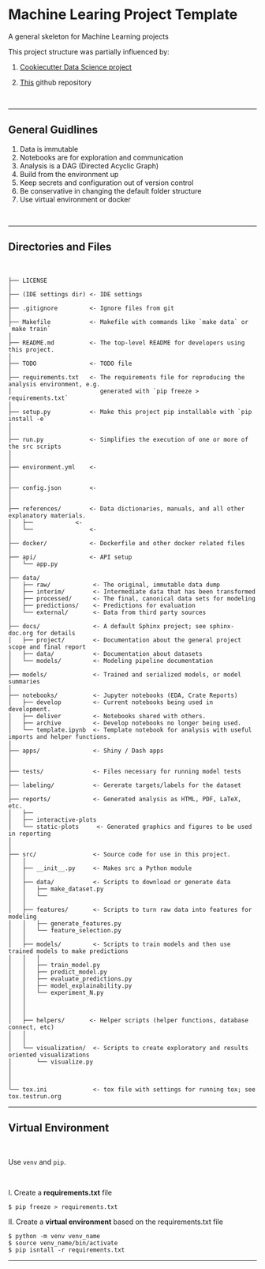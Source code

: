 # Machine Learing Project Template

A general skeleton for Machine Learning projects

This project structure was partially influenced by: 

1. [Cookiecutter Data Science project](https://drivendata.github.io/cookiecutter-data-science)

2. [This](https://github.com/cmawer/reproducible-model) github repository


</br>

---

## General Guidlines 

1. Data is immutable
2. Notebooks are for exploration and communication
3. Analysis is a DAG (Directed Acyclic Graph)
4. Build from the environment up
5. Keep secrets and configuration out of version control
6. Be conservative in changing the default folder structure
7. Use virtual environment or docker

</br>

---
## Directories and Files 

</br>

```
├── LICENSE
│
├── (IDE settings dir) <- IDE settings
│
├── .gitignore         <- Ignore files from git
│
├── Makefile           <- Makefile with commands like `make data` or `make train`
│
├── README.md          <- The top-level README for developers using this project.
│
├── TODO               <- TODO file
│
├── requirements.txt   <- The requirements file for reproducing the analysis environment, e.g.
│                         generated with `pip freeze > requirements.txt`
│                         
├── setup.py           <- Make this project pip installable with `pip install -e`
│
│
├── run.py             <- Simplifies the execution of one or more of the src scripts 
│
│
├── environment.yml    <- 
│
│
├── config.json        <- 
│
│
├── references/        <- Data dictionaries, manuals, and all other explanatory materials.
│   ├── 	       <-
│   └──                <- 
│
├── docker/            <- Dockerfile and other docker related files
│
├── api/               <- API setup
│   └── app.py         
│
├── data/
│   ├── raw/            <- The original, immutable data dump
│   ├── interim/        <- Intermediate data that has been transformed
│   ├── processed/      <- The final, canonical data sets for modeling
│   ├── predictions/    <- Predictions for evaluation
│   └── external/       <- Data from third party sources
│
├── docs/               <- A default Sphinx project; see sphinx-doc.org for details
│   ├── project/        <- Documentation about the general project scope and final report
│   ├── data/           <- Documentation about datasets
│   └── models/         <- Modeling pipeline documentation
│
├── models/             <- Trained and serialized models, or model summaries
│
├── notebooks/          <- Jupyter notebooks (EDA, Crate Reports)
│   ├── develop         <- Current notebooks being used in development.
│   ├── deliver         <- Notebooks shared with others. 
│   ├── archive         <- Develop notebooks no longer being used.
│   └── template.ipynb  <- Template notebook for analysis with useful imports and helper functions. 
│
├── apps/               <- Shiny / Dash apps
│
│
├── tests/              <- Files necessary for running model tests
│
├── labeling/           <- Gererate targets/labels for the dataset
│
├── reports/            <- Generated analysis as HTML, PDF, LaTeX, etc.
│   ├──      
│   ├── interactive-plots     
│   └── static-plots     <- Generated graphics and figures to be used in reporting
│
│
├── src/                <- Source code for use in this project.
│   │
│   ├── __init__.py     <- Makes src a Python module
│   │
│   ├── data/           <- Scripts to download or generate data
│   │	├── make_dataset.py
│   │   └── 
│   │
│   ├── features/       <- Scripts to turn raw data into features for modeling
│   │	├── generate_features.py
│   │   └── feature_selection.py
│   │
│   ├── models/         <- Scripts to train models and then use trained models to make predictions
│   │   │                 
│   │   ├── train_model.py
│   │   ├── predict_model.py
│   │   ├── evaluate_predictions.py
│   │   ├── model_explainability.py
│   │   └── experiment_N.py
│   │
│   │
│   │
│   ├── helpers/       <- Helper scripts (helper functions, database connect, etc)
│   │
│   │
│   └── visualization/  <- Scripts to create exploratory and results oriented visualizations
│       └── visualize.py
│
│   
│
└── tox.ini             <- tox file with settings for running tox; see tox.testrun.org
```

----

## Virtual Environment

</br>

Use `venv` and `pip`.

</br>

I. Create a **requirements.txt** file

```
$ pip freeze > requirements.txt
```

II. Create a **virtual environment** based on the requirements.txt file

```
$ python -m venv venv_name
$ source venv_name/bin/activate
$ pip isntall -r requirements.txt
```
---
